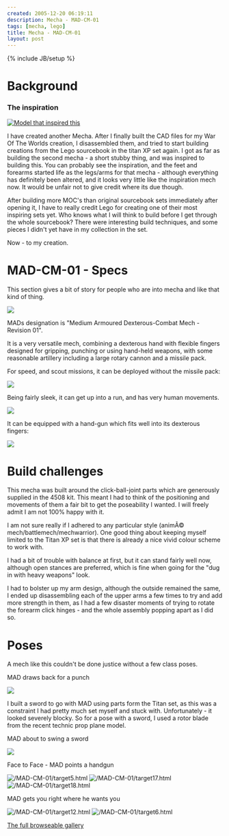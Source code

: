 ```yaml
---
created: 2005-12-20 06:19:11
description: Mecha - MAD-CM-01
tags: [mecha, lego]
title: Mecha - MAD-CM-01
layout: post
---
```

{% include JB/setup %}

# Background

### The inspiration
[![Model that inspired this](/MAD-CM-01/thumbnails/image346.jpg)](/MAD-CM-01/target0.html)

I have created another Mecha. After I finally built the CAD files for my War Of The Worlds creation, I disassembled them, and tried to start building creations from the Lego sourcebook in the titan XP set again. I got as far as building the second mecha - a short stubby thing, and was inspired to building this. You can probably see the inspiration, and the feet and forearms started life as the legs/arms for that mecha - although everything has definitely been altered, and it looks very little like the inspiration mech now. It would be unfair not to give credit where its due though.

After building more MOC's than original sourcebook sets immediately after opening it, I have to really credit Lego for creating one of their most inspiring sets yet. Who knows what I will think to build before I get through the whole sourcebook? There were interesting build techniques, and some pieces I didn't yet have in my collection in the set.

Now - to my creation.

# MAD-CM-01 - Specs

This section gives a bit of story for people who are into mecha and like that kind of thing.

![](/MAD-CM-01/images/p1010129.jpg)

MADs designation is "Medium Armoured Dexterous-Combat Mech - Revision 01".

It is a very versatile mech, combining a dexterous hand with flexible fingers designed for gripping, punching or using hand-held weapons, with some reasonable artillery including a large rotary cannon and a missile pack.

For speed, and scout missions, it can be deployed without the missile pack:

![](/MAD-CM-01/images/p1010128.jpg)

Being fairly sleek, it can get up into a run, and has very human movements.

![](/MAD-CM-01/images/p1010143.jpg)

It can be equipped with a hand-gun which fits well into its dexterous fingers:

![](/MAD-CM-01/images/p1010138.jpg)

# Build challenges

This mecha was built around the click-ball-joint parts which are generously supplied in the 4508 kit. This meant I had to think of the positioning and movements of them a fair bit to get the poseability I wanted. I will freely admit I am not 100% happy with it.

I am not sure really if I adhered to any particular style (animÃ© mech/battlemech/mechwarrior). One good thing about keeping myself limited to the Titan XP set is that there is already a nice vivid colour scheme to work with.

I had a bit of trouble with balance at first, but it can stand fairly well now, although open stances are preferred, which is fine when going for the "dug in with heavy weapons" look.

I had to bolster up my arm design, although the outside remained the same, I ended up disassembling each of the upper arms a few times to try and add more strength in them, as I had a few disaster moments of trying to rotate the forearm click hinges - and the whole assembly popping apart as I did so.

# Poses

A mech like this couldn't be done justice without a few class poses.

MAD draws back for a punch

![](/MAD-CM-01/images/p1010132.jpg)

I built a sword to go with MAD using parts form the Titan set, as this was a constraint I had pretty much set myself and stuck with. Unfortunately - it looked severely blocky. So for a pose with a sword, I used a rotor blade from the recent technic prop plane model.

MAD about to swing a sword

[ ![](/MAD-CM-01/thumbnails/p1010139.jpg) ](/MAD-CM-01/target7.html)

Face to Face - MAD points a handgun

![/MAD-CM-01/target5.html](/MAD-CM-01/thumbnails/p1010140.jpg)
![/MAD-CM-01/target17.html](/MAD-CM-01/thumbnails/p1010141.jpg)
![/MAD-CM-01/target18.html](/MAD-CM-01/thumbnails/p1010142.jpg)

MAD gets you right where he wants you

![/MAD-CM-01/target12.html](/MAD-CM-01/thumbnails/p1010134.jpg)
![/MAD-CM-01/target6.html](/MAD-CM-01/thumbnails/p1010145.jpg)

[The full browseable gallery](/MAD-CM-01/index.html)
